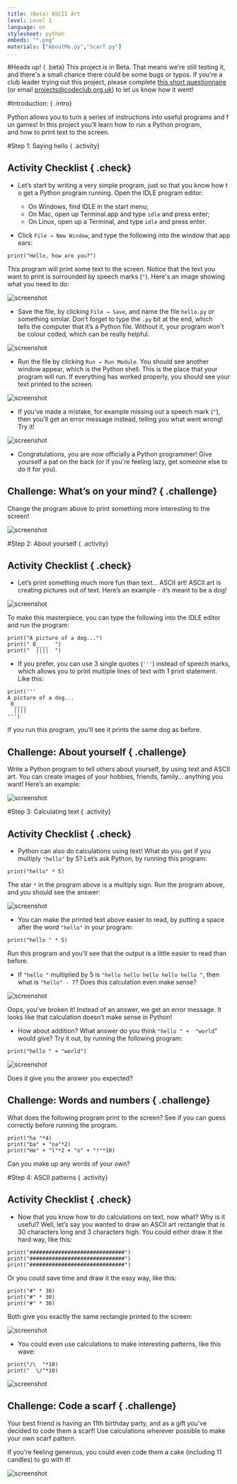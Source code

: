 ```yaml
---
title: (Beta) ASCII Art
level: Level 1
language: en
stylesheet: python
embeds: "*.png"
materials: ["AboutMe.py","Scarf.py"]
...
```


#Heads up! { .beta}
This project is in Beta. That means we're still testing it, and there's a small chance there could be some bugs or typos. If you're a club leader trying out this project, please complete <a href="https://docs.google.com/forms/d/1eMCfpYe3v7eYu5M8rSqLKlmq7cczLCLHx66csgyUyVU/viewform?usp=send_form" target="_blank">this short questionnaire</a> (or email projects@codeclub.org.uk) to let us know how it went!

#Introduction:  { .intro}

Python allows you to turn a series of instructions into useful programs and fun games! In this project you’ll learn how to run a Python program, and how to print text to the screen.

#Step 1: Saying hello { .activity}
## Activity Checklist { .check}

+ Let’s start by writing a very simple program, just so that you know how to get a Python program running. Open the IDLE program editor: 
    + On Windows, find IDLE in the start menu; 
    + On Mac, open up Terminal.app and type `idle` and press enter;
    + On Linux, open up a Terminal, and type `idle` and press enter.

+ Click `File → New Window`, and type the following into the window that appears:

```{.language-python}
print("Hello, how are you?")
```

This program will print some text to the screen. Notice that the text you want to print is surrounded by speech marks (`"`). Here's an image showing what you need to do:

![screenshot](ascii-hello.png)

+ Save the file, by clicking `File → Save`, and name the file `hello.py` or something similar. Don’t forget to type the `.py` bit at the end, which tells the computer that it’s a Python file. Without it, your program won't be colour coded, which can be really helpful.

![screenshot](ascii-save.png)

+ Run the file by clicking `Run → Run Module`. You should see another window appear, which is the Python shell. This is the place that your program will run. If everything has worked properly, you should see your text printed to the screen.

![screenshot](ascii-run.png)

+ If you’ve made a mistake, for example missing out a speech mark (`"`), then you’ll get an error message instead, telling you what went wrong! Try it!

![screenshot](ascii-error.png)

+ Congratulations, you are now officially a Python programmer! Give yourself a pat on the back (or if you're feeling lazy, get someone else to do it for you).

## Challenge: What’s on your mind? { .challenge}
Change the program above to print something more interesting to the screen!

![screenshot](ascii-mind.png)

#Step 2: About yourself { .activity}
## Activity Checklist { .check}

+ Let’s print something much more fun than text… ASCII art! ASCII art is creating pictures out of text. Here’s an example - it’s meant to be a dog!

![screenshot](ascii-dog.png)

To make this masterpiece, you can type the following into the IDLE editor and run the program:

```{.language-python}
print("A picture of a dog...")
print(" 0____  ")
print("  ||||  ")
```

+ If you prefer, you can use 3 single quotes (`'''`) instead of speech marks, which allows you to print multiple lines of text with 1 print statement. Like this:

```{.language-python}
print('''
A picture of a dog...
 0____ 
  ||||  
''')
```

If you run this program, you’ll see it prints the same dog as before.

## Challenge: About yourself { .challenge}
Write a Python program to tell others about yourself, by using text and ASCII art. You can create images of your hobbies, friends, family… anything you want! Here’s an example:

![screenshot](ascii-aboutMe.png)

#Step 3: Calculating text { .activity}
## Activity Checklist { .check}

+ Python can also do calculations using text! What do you get if you multiply `"hello"` by 5? Let’s ask Python, by running this program:

```{.language-python}
print("hello" * 5)
```

The star `*` in the program above is a multiply sign. Run the program above, and you should see the answer:

![screenshot](ascii-textcalc.png)

+ You can make the printed text above easier to read, by putting a space after the word `"hello"` in your program:

```{.language-python}
print("hello " * 5)
```

Run this program and you'll see that the output is a little easier to read than before.

+ If `"hello "` multiplied by 5 is `"hello hello hello hello hello "`, then what is `"hello" - 7`? Does this calculation even make sense?

![screenshot](ascii-minus.png)

Oops, you've broken it! Instead of an answer, we get an error message. It looks like that calculation doesn’t make sense in Python!

+ How about addition? What answer do you think `"hello " +  "world`" would give? Try it out, by running the following program:

```{.language-python}
print("hello " + "world")
```

![screenshot](ascii-textadd.png)

Does it give you the answer you expected?

## Challenge: Words and numbers { .challenge}
What does the following program print to the screen? See if you can guess correctly before running the program.

```{.language-python}
print("ha "*4)
print("ba" + "na"*2)
print("He" + "l"*2 + "o" + "!"*10)
```

Can you make up any words of your own?

#Step 4: ASCII patterns { .activity}
## Activity Checklist { .check}

+ Now that you know how to do calculations on text, now what? Why is it useful? Well, let’s say you wanted to draw an ASCII art rectangle that is 30 characters long and 3 characters high. You could either draw it the hard way, like this:

```{.language-python}
print("##############################")
print("##############################")
print("##############################")
```

Or you could save time and draw it the easy way, like this:

```{.language-python}
print("#" * 30)
print("#" * 30)
print("#" * 30)
```

Both give you exactly the same rectangle printed to the screen:

![screenshot](ascii-rect.png)

+ You could even use calculations to make interesting patterns, like this wave:

```{.language-python}
print("/\  "*10)
print("  \/"*10)
```

![screenshot](ascii-wave.png)

## Challenge: Code a scarf { .challenge}
Your best friend is having an 11th birthday party, and as a gift you've decided to code them a scarf! Use calculations wherever possible to make your own scarf pattern.

If you're feeling generous, you could even code them a cake (including 11 candles) to go with it!

![screenshot](ascii-birthday.png)